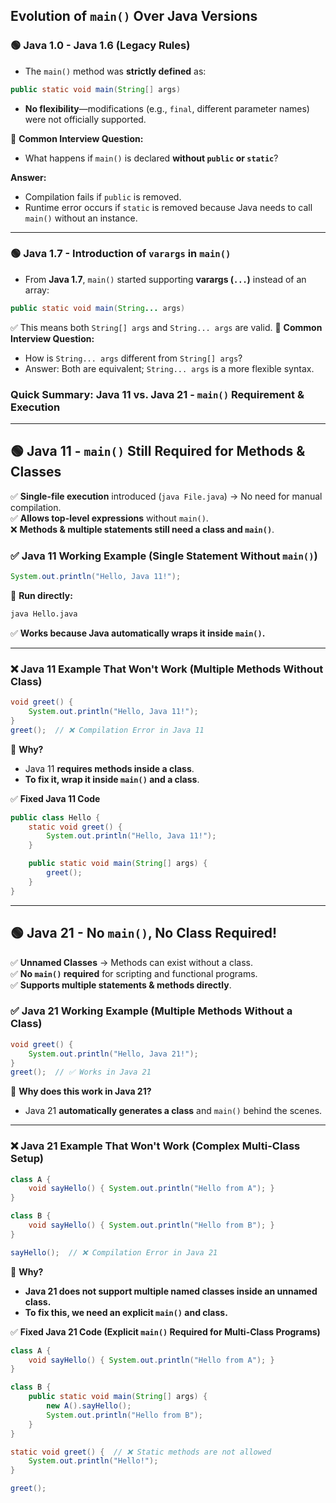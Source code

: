 ## **Evolution of `main()` Over Java Versions**

### **🟢 Java 1.0 - Java 1.6 (Legacy Rules)**

- The `main()` method was **strictly defined** as:
```java
public static void main(String[] args)
```

- **No flexibility**—modifications (e.g., `final`, different parameter names) were not officially supported.

📌 **Common Interview Question:**

- What happens if `main()` is declared **without `public` or `static`**?

**Answer:**

- Compilation fails if `public` is removed.
- Runtime error occurs if `static` is removed because Java needs to call `main()` without an instance.

---

### **🟢 Java 1.7 - Introduction of `varargs` in `main()`**

- From **Java 1.7**, `main()` started supporting **varargs (`...`)** instead of an array:
```java
public static void main(String... args)
```
✅ This means both `String[] args` and `String... args` are valid.
📌 **Common Interview Question:**

- How is `String... args` different from `String[] args`?
- Answer: Both are equivalent; `String... args` is a more flexible syntax.

### **Quick Summary: Java 11 vs. Java 21 - `main()` Requirement & Execution**

---

## **🟢 Java 11 - `main()` Still Required for Methods & Classes**

✅ **Single-file execution** introduced (`java File.java`) → No need for manual compilation.  
✅ **Allows top-level expressions** without `main()`.  
❌ **Methods & multiple statements still need a class and `main()`**.

### **✅ Java 11 Working Example (Single Statement Without `main()`)**

```java
System.out.println("Hello, Java 11!");
```

📌 **Run directly:**

```sh
java Hello.java
```

✅ **Works because Java automatically wraps it inside `main()`.**

---

### **❌ Java 11 Example That Won't Work (Multiple Methods Without Class)**

```java
void greet() {
    System.out.println("Hello, Java 11!");
}
greet();  // ❌ Compilation Error in Java 11
```

📌 **Why?**

- Java 11 **requires methods inside a class**.
- **To fix it, wrap it inside `main()` and a class**.

✅ **Fixed Java 11 Code**

```java
public class Hello {
    static void greet() {
        System.out.println("Hello, Java 11!");
    }

    public static void main(String[] args) {
        greet();
    }
}
```

---

## **🟢 Java 21 - No `main()`, No Class Required!**

✅ **Unnamed Classes** → Methods can exist without a class.  
✅ **No `main()` required** for scripting and functional programs.  
✅ **Supports multiple statements & methods directly**.

### **✅ Java 21 Working Example (Multiple Methods Without a Class)**

```java
void greet() {
    System.out.println("Hello, Java 21!");
}
greet();  // ✅ Works in Java 21
```

📌 **Why does this work in Java 21?**

- Java 21 **automatically generates a class** and `main()` behind the scenes.

---

### **❌ Java 21 Example That Won't Work (Complex Multi-Class Setup)**

```java
class A {
    void sayHello() { System.out.println("Hello from A"); }
}

class B {
    void sayHello() { System.out.println("Hello from B"); }
}

sayHello();  // ❌ Compilation Error in Java 21
```

📌 **Why?**

- **Java 21 does not support multiple named classes inside an unnamed class.**
- **To fix this, we need an explicit `main()` and class.**

✅ **Fixed Java 21 Code (Explicit `main()` Required for Multi-Class Programs)**

```java
class A {
    void sayHello() { System.out.println("Hello from A"); }
}

class B {
    public static void main(String[] args) {
        new A().sayHello();
        System.out.println("Hello from B");
    }
}
```

```java
static void greet() {  // ❌ Static methods are not allowed
    System.out.println("Hello!");
}

greet();
```